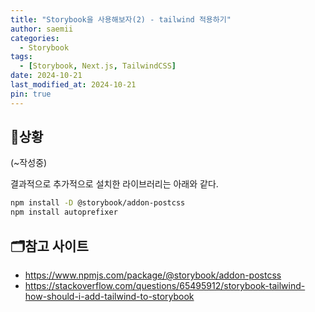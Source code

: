 ```yaml
---
title: "Storybook을 사용해보자(2) - tailwind 적용하기"
author: saemii
categories:
  - Storybook
tags:
  - [Storybook, Next.js, TailwindCSS]
date: 2024-10-21
last_modified_at: 2024-10-21
pin: true
---
```


## 📌상황

(~작성중)

결과적으로 추가적으로 설치한 라이브러리는 아래와 같다.

```bash
npm install -D @storybook/addon-postcss
npm install autoprefixer
```

## 🗂️참고 사이트

- <https://www.npmjs.com/package/@storybook/addon-postcss>
- <https://stackoverflow.com/questions/65495912/storybook-tailwind-how-should-i-add-tailwind-to-storybook>
